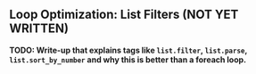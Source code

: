 Loop Optimization: List Filters (NOT YET WRITTEN)
-------------------------------

**TODO: Write-up that explains tags like `list.filter`, `list.parse`, `list.sort_by_number` and why this is better than a foreach loop.**
